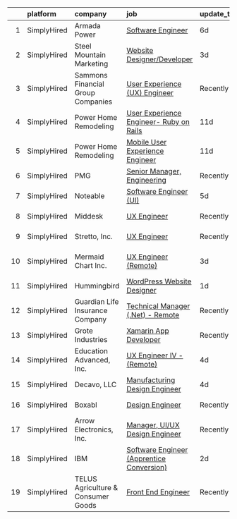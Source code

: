 

|    | platform    | company                            | job                                                                                                                                               | update_time   | location                   |
|---:|:------------|:-----------------------------------|:--------------------------------------------------------------------------------------------------------------------------------------------------|:--------------|:---------------------------|
|  1 | SimplyHired | Armada Power                       | [Software Engineer](https://www.simplyhired.com/job/mQvkW-LqgT_q96il-ot2HKtaNxDuedgg-XkwTEuT4lVkjL-fRdXpAQ?q=ux+engineer)                         | 6d            | Remote                     |
|  2 | SimplyHired | Steel Mountain Marketing           | [Website Designer/Developer](https://www.simplyhired.com/job/LhPflXcGvMVeYqKn6fm20T_lnGgF3IBHWIfl_gBxnw3ONchnJYZYvQ?q=ux+engineer)                | 3d            | Nashville, TN              |
|  3 | SimplyHired | Sammons Financial Group Companies  | [User Experience (UX) Engineer](https://www.simplyhired.com/job/e2DUiqZQwzCocSBQtUjEEZDMDe95vSjBnClIB9ImjpSu-DilFBGuEA?q=ux+engineer)             | Recently      | West Des Moines, IA        |
|  4 | SimplyHired | Power Home Remodeling              | [User Experience Engineer- Ruby on Rails](https://www.simplyhired.com/job/nt5nJRT97Jp7TssenEo9sDBGiLsZDkH6iRTPxbhxNeQKyrDFa3n2Jw?q=ux+engineer)   | 11d           | Levittown, PA              |
|  5 | SimplyHired | Power Home Remodeling              | [Mobile User Experience Engineer](https://www.simplyhired.com/job/JxhbHjO-btNQxrMNYj5N7B1ru6K7Ec4umeeOSPqpdSh2EfL3zW0WvA?q=ux+engineer)           | 11d           | Doylestown, PA             |
|  6 | SimplyHired | PMG                                | [Senior Manager, Engineering](https://www.simplyhired.com/job/ycPlRPm0C7Nk1EVzIFEySMkL31sXSCDnYwQLLTvWpooFf7lbiNcinA?q=ux+engineer)               | Recently      | Fort Worth, TX             |
|  7 | SimplyHired | Noteable                           | [Software Engineer (UI)](https://www.simplyhired.com/job/rdzL00-fcKb9rXx4bMzsatGufE-bvrWenEnkFGXw_Zi6trrM-M7giA?q=ux+engineer)                    | 5d            | Remote                     |
|  8 | SimplyHired | Middesk                            | [UX Engineer](https://www.simplyhired.com/job/Q4B9oEqhrYZBBQMjf3XcoiBcVkge3JEPj3r1q58tpg1XBMlHNq5XfA?q=ux+engineer)                               | Recently      | California +1 location     |
|  9 | SimplyHired | Stretto, Inc.                      | [UX Engineer](https://www.simplyhired.com/job/5gxVS8v_seoji1cMv1wQSUVKL4X4QVdPqpooCtlsTRbmc7X9aNjcfQ?q=ux+engineer)                               | Recently      | United States              |
| 10 | SimplyHired | Mermaid Chart Inc.                 | [UX Engineer (Remote)](https://www.simplyhired.com/job/xsSnPXLEKwRXAt7nS7LsECzljkrEtz59LwN8-DzH2X9m93V6hcZPqw?q=ux+engineer)                      | 3d            | San Francisco, CA          |
| 11 | SimplyHired | Hummingbird                        | [WordPress Website Designer](https://www.simplyhired.com/job/acGsnmao-SyzsJvwS2AnSmGovTbP5ZHi2SuZdL0BQoBCzZbLfJGArw?q=ux+engineer)                | 1d            | Dallas, TX                 |
| 12 | SimplyHired | Guardian Life Insurance Company    | [Technical Manager (.Net) - Remote](https://www.simplyhired.com/job/aOqv4T-BsfvLjyQdZsEOUNW3aJwTd3qM6ppBy7b21fGqRbKmG_DIfQ?q=ux+engineer)         | Recently      | Remote                     |
| 13 | SimplyHired | Grote Industries                   | [Xamarin App Developer](https://www.simplyhired.com/job/hnff43pV0s2rSvgav5dtiujNzoccScFWf_NwJ9SREUb_Trspg4IEJQ?q=ux+engineer)                     | Recently      | Madison, IN                |
| 14 | SimplyHired | Education Advanced, Inc.           | [UX Engineer IV - (Remote)](https://www.simplyhired.com/job/iuNvIhtTIbQyfTFnKiS-PP91rrwJLEpehrSFf45SvJJ_w0F0cRISnQ?q=ux+engineer)                 | 4d            | Tyler, TX                  |
| 15 | SimplyHired | Decavo, LLC                        | [Manufacturing Design Engineer](https://www.simplyhired.com/job/n7IV0epdKyevj1UWmhsg-Fu43KfjeoY64bU56E8guHVsNp4xhYBV-Q?q=ux+engineer)             | 4d            | Hood River, OR             |
| 16 | SimplyHired | Boxabl                             | [Design Engineer](https://www.simplyhired.com/job/zYesW3w3OuY0AH8avuFPZbgrharyAdpa9Z30zE63r_JmRkKV519eWQ?q=ux+engineer)                           | Recently      | Las Vegas, NV              |
| 17 | SimplyHired | Arrow Electronics, Inc.            | [Manager, UI/UX Design Engineer](https://www.simplyhired.com/job/8e8vPFlwx0EQZ6YUtZ8wMt7QGu68IQbK4u8-epDWyFKjgCOZtCQzqA?q=ux+engineer)            | Recently      | Des Moines, IA             |
| 18 | SimplyHired | IBM                                | [Software Engineer (Apprentice Conversion)](https://www.simplyhired.com/job/QYCTtYiQqw98gHzea1bnYiMWS7ey3RyO5w7FlcjYlS7bQkq1H9aVjA?q=ux+engineer) | 2d            | Research Triangle Park, NC |
| 19 | SimplyHired | TELUS Agriculture & Consumer Goods | [Front End Engineer](https://www.simplyhired.com/job/uWN0NPWXEn_YkmU7eXTL0pPoEwL4_Zre7y1s4797SUAHuSVuduIQIw?q=ux+engineer)                        | Recently      | Remote                     |